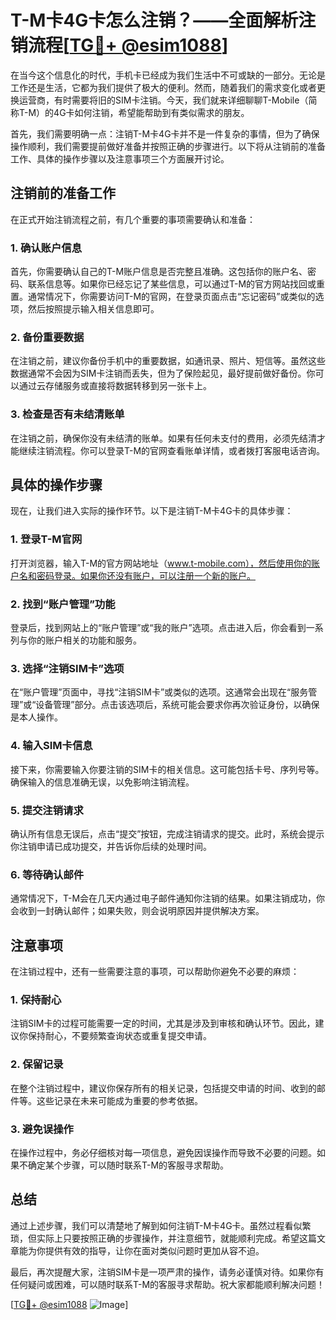 # T-M卡4G卡怎么注销？——全面解析注销流程[[TG💪+ @esim1088](https://t.me/s/esim1088)]

在当今这个信息化的时代，手机卡已经成为我们生活中不可或缺的一部分。无论是工作还是生活，它都为我们提供了极大的便利。然而，随着我们的需求变化或者更换运营商，有时需要将旧的SIM卡注销。今天，我们就来详细聊聊T-Mobile（简称T-M）的4G卡如何注销，希望能帮助到有类似需求的朋友。

首先，我们需要明确一点：注销T-M卡4G卡并不是一件复杂的事情，但为了确保操作顺利，我们需要提前做好准备并按照正确的步骤进行。以下将从注销前的准备工作、具体的操作步骤以及注意事项三个方面展开讨论。

## 注销前的准备工作

在正式开始注销流程之前，有几个重要的事项需要确认和准备：

### 1. 确认账户信息

首先，你需要确认自己的T-M账户信息是否完整且准确。这包括你的账户名、密码、联系信息等。如果你已经忘记了某些信息，可以通过T-M的官方网站找回或重置。通常情况下，你需要访问T-M的官网，在登录页面点击“忘记密码”或类似的选项，然后按照提示输入相关信息即可。

### 2. 备份重要数据

在注销之前，建议你备份手机中的重要数据，如通讯录、照片、短信等。虽然这些数据通常不会因为SIM卡注销而丢失，但为了保险起见，最好提前做好备份。你可以通过云存储服务或直接将数据转移到另一张卡上。

### 3. 检查是否有未结清账单

在注销之前，确保你没有未结清的账单。如果有任何未支付的费用，必须先结清才能继续注销流程。你可以登录T-M的官网查看账单详情，或者拨打客服电话咨询。

## 具体的操作步骤

现在，让我们进入实际的操作环节。以下是注销T-M卡4G卡的具体步骤：

### 1. 登录T-M官网

打开浏览器，输入T-M的官方网站地址（www.t-mobile.com），然后使用你的账户名和密码登录。如果你还没有账户，可以注册一个新的账户。

### 2. 找到“账户管理”功能

登录后，找到网站上的“账户管理”或“我的账户”选项。点击进入后，你会看到一系列与你的账户相关的功能和服务。

### 3. 选择“注销SIM卡”选项

在“账户管理”页面中，寻找“注销SIM卡”或类似的选项。这通常会出现在“服务管理”或“设备管理”部分。点击该选项后，系统可能会要求你再次验证身份，以确保是本人操作。

### 4. 输入SIM卡信息

接下来，你需要输入你要注销的SIM卡的相关信息。这可能包括卡号、序列号等。确保输入的信息准确无误，以免影响注销流程。

### 5. 提交注销请求

确认所有信息无误后，点击“提交”按钮，完成注销请求的提交。此时，系统会提示你注销申请已成功提交，并告诉你后续的处理时间。

### 6. 等待确认邮件

通常情况下，T-M会在几天内通过电子邮件通知你注销的结果。如果注销成功，你会收到一封确认邮件；如果失败，则会说明原因并提供解决方案。

## 注意事项

在注销过程中，还有一些需要注意的事项，可以帮助你避免不必要的麻烦：

### 1. 保持耐心

注销SIM卡的过程可能需要一定的时间，尤其是涉及到审核和确认环节。因此，建议你保持耐心，不要频繁查询状态或重复提交申请。

### 2. 保留记录

在整个注销过程中，建议你保存所有的相关记录，包括提交申请的时间、收到的邮件等。这些记录在未来可能成为重要的参考依据。

### 3. 避免误操作

在操作过程中，务必仔细核对每一项信息，避免因误操作而导致不必要的问题。如果不确定某个步骤，可以随时联系T-M的客服寻求帮助。

## 总结

通过上述步骤，我们可以清楚地了解到如何注销T-M卡4G卡。虽然过程看似繁琐，但实际上只要按照正确的步骤操作，并注意细节，就能顺利完成。希望这篇文章能为你提供有效的指导，让你在面对类似问题时更加从容不迫。

最后，再次提醒大家，注销SIM卡是一项严肃的操作，请务必谨慎对待。如果你有任何疑问或困难，可以随时联系T-M的客服寻求帮助。祝大家都能顺利解决问题！

[[TG💪+ @esim1088](https://t.me/s/esim1088) ![Image](https://i.postimg.cc/4NQfJmqS/Snipaste-2025-05-13-00-14-12.png)]